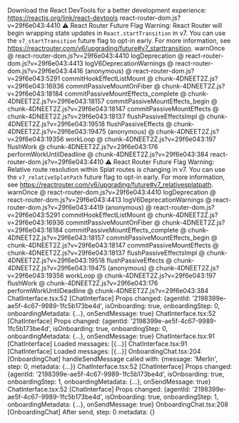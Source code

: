 Download the React DevTools for a better development experience: https://reactjs.org/link/react-devtools
react-router-dom.js?v=29f6e043:4410 ⚠️ React Router Future Flag Warning: React Router will begin wrapping state updates in `React.startTransition` in v7. You can use the `v7_startTransition` future flag to opt-in early. For more information, see https://reactrouter.com/v6/upgrading/future#v7_starttransition.
warnOnce @ react-router-dom.js?v=29f6e043:4410
logDeprecation @ react-router-dom.js?v=29f6e043:4413
logV6DeprecationWarnings @ react-router-dom.js?v=29f6e043:4416
(anonymous) @ react-router-dom.js?v=29f6e043:5291
commitHookEffectListMount @ chunk-4DNEET2Z.js?v=29f6e043:16936
commitPassiveMountOnFiber @ chunk-4DNEET2Z.js?v=29f6e043:18184
commitPassiveMountEffects_complete @ chunk-4DNEET2Z.js?v=29f6e043:18157
commitPassiveMountEffects_begin @ chunk-4DNEET2Z.js?v=29f6e043:18147
commitPassiveMountEffects @ chunk-4DNEET2Z.js?v=29f6e043:18137
flushPassiveEffectsImpl @ chunk-4DNEET2Z.js?v=29f6e043:19518
flushPassiveEffects @ chunk-4DNEET2Z.js?v=29f6e043:19475
(anonymous) @ chunk-4DNEET2Z.js?v=29f6e043:19356
workLoop @ chunk-4DNEET2Z.js?v=29f6e043:197
flushWork @ chunk-4DNEET2Z.js?v=29f6e043:176
performWorkUntilDeadline @ chunk-4DNEET2Z.js?v=29f6e043:384
react-router-dom.js?v=29f6e043:4410 ⚠️ React Router Future Flag Warning: Relative route resolution within Splat routes is changing in v7. You can use the `v7_relativeSplatPath` future flag to opt-in early. For more information, see https://reactrouter.com/v6/upgrading/future#v7_relativesplatpath.
warnOnce @ react-router-dom.js?v=29f6e043:4410
logDeprecation @ react-router-dom.js?v=29f6e043:4413
logV6DeprecationWarnings @ react-router-dom.js?v=29f6e043:4419
(anonymous) @ react-router-dom.js?v=29f6e043:5291
commitHookEffectListMount @ chunk-4DNEET2Z.js?v=29f6e043:16936
commitPassiveMountOnFiber @ chunk-4DNEET2Z.js?v=29f6e043:18184
commitPassiveMountEffects_complete @ chunk-4DNEET2Z.js?v=29f6e043:18157
commitPassiveMountEffects_begin @ chunk-4DNEET2Z.js?v=29f6e043:18147
commitPassiveMountEffects @ chunk-4DNEET2Z.js?v=29f6e043:18137
flushPassiveEffectsImpl @ chunk-4DNEET2Z.js?v=29f6e043:19518
flushPassiveEffects @ chunk-4DNEET2Z.js?v=29f6e043:19475
(anonymous) @ chunk-4DNEET2Z.js?v=29f6e043:19356
workLoop @ chunk-4DNEET2Z.js?v=29f6e043:197
flushWork @ chunk-4DNEET2Z.js?v=29f6e043:176
performWorkUntilDeadline @ chunk-4DNEET2Z.js?v=29f6e043:384
ChatInterface.tsx:52 [ChatInterface] Props changed: {agentId: '2198399e-ae5f-4c67-9989-1fc5b173be4d', isOnboarding: true, onboardingStep: 0, onboardingMetadata: {…}, onSendMessage: true}
ChatInterface.tsx:52 [ChatInterface] Props changed: {agentId: '2198399e-ae5f-4c67-9989-1fc5b173be4d', isOnboarding: true, onboardingStep: 0, onboardingMetadata: {…}, onSendMessage: true}
ChatInterface.tsx:91 [ChatInterface] Loaded messages: [{…}]
ChatInterface.tsx:91 [ChatInterface] Loaded messages: [{…}]
OnboardingChat.tsx:204 [OnboardingChat] handleSendMessage called with: {message: 'Merlin', step: 0, metadata: {…}}
ChatInterface.tsx:52 [ChatInterface] Props changed: {agentId: '2198399e-ae5f-4c67-9989-1fc5b173be4d', isOnboarding: true, onboardingStep: 1, onboardingMetadata: {…}, onSendMessage: true}
ChatInterface.tsx:52 [ChatInterface] Props changed: {agentId: '2198399e-ae5f-4c67-9989-1fc5b173be4d', isOnboarding: true, onboardingStep: 1, onboardingMetadata: {…}, onSendMessage: true}
OnboardingChat.tsx:208 [OnboardingChat] After send, step: 0 metadata: {}